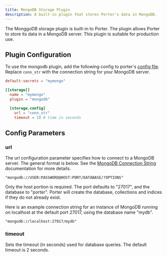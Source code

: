 ```yaml
---
title: MongoDB Storage Plugin
description: A built-in plugin that stores Porter's data in MongoDB.
---
```


The MonggoDB storage plugin is built-in to Porter. The plugin allows Porter to
store its data in a MongoDB server. This plugin is suitable for production use.

## Plugin Configuration

To use the mongodb plugin, add the following config to porter's [config file]. Replace `conn_str` with the
connection string for your MongoDB server.

```toml
default-secrets = "mymongo"

[[storage]]
  name = "mymongo"
  plugin = "mongodb"

  [storage.config]
    url = "conn_str"
    timeout = 10 # time in seconds
```

[config file]: /configuration/#config-file

## Config Parameters

### url

The url configuration parameter specifies how to connect to a MongoDB server.
The general format is below. See the [MongoDB Connection
String](https://docs.mongodb.com/manual/reference/connection-string/)
documentation for more details.

```
"mongodb://USER:PASSWORD@HOST:PORT/DATABASE/?OPTIONS"
```

Only the host portion is required. The port defaults to "27017", and the
database to "porter". Porter will create the database, collections and indices
if they do not already exist.

Here is an example connection string for an instance of MongoDB running on
localhost at the default port 27017, using the database name "mydb".

```
"mongodb://localhost:27017/mydb"
```

### timeout

Sets the timeout (in seconds) used for database queries.
The default timeout is 2 seconds.
